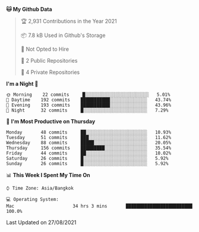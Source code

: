 <!--START_SECTION:waka-->
**🐱 My Github Data** 

> 🏆 2,931 Contributions in the Year 2021
 > 
> 📦 7.8 kB Used in Github's Storage 
 > 
> 🚫 Not Opted to Hire
 > 
> 📜 2 Public Repositories 
 > 
> 🔑 4 Private Repositories  
 > 
**I'm a Night 🦉** 

```text
🌞 Morning    22 commits     █░░░░░░░░░░░░░░░░░░░░░░░░   5.01% 
🌆 Daytime    192 commits    ███████████░░░░░░░░░░░░░░   43.74% 
🌃 Evening    193 commits    ███████████░░░░░░░░░░░░░░   43.96% 
🌙 Night      32 commits     █░░░░░░░░░░░░░░░░░░░░░░░░   7.29%

```
📅 **I'm Most Productive on Thursday** 

```text
Monday       48 commits     ██░░░░░░░░░░░░░░░░░░░░░░░   10.93% 
Tuesday      51 commits     ███░░░░░░░░░░░░░░░░░░░░░░   11.62% 
Wednesday    88 commits     █████░░░░░░░░░░░░░░░░░░░░   20.05% 
Thursday     156 commits    █████████░░░░░░░░░░░░░░░░   35.54% 
Friday       44 commits     ██░░░░░░░░░░░░░░░░░░░░░░░   10.02% 
Saturday     26 commits     █░░░░░░░░░░░░░░░░░░░░░░░░   5.92% 
Sunday       26 commits     █░░░░░░░░░░░░░░░░░░░░░░░░   5.92%

```


📊 **This Week I Spent My Time On** 

```text
⌚︎ Time Zone: Asia/Bangkok

💻 Operating System: 
Mac                      34 hrs 3 mins       █████████████████████████   100.0%

```


 Last Updated on 27/08/2021
<!--END_SECTION:waka-->